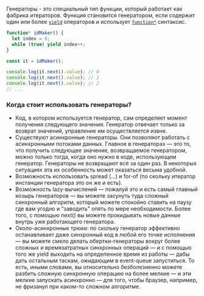 Генераторы - это специальный тип функции, который работает как фабрика итераторов. Функция становится генератором, если содержит один или более [`yield`](https://developer.mozilla.org/ru/docs/Web/JavaScript/Reference/Operators/yield) операторов и использует [`function*`](https://developer.mozilla.org/ru/docs/Web/JavaScript/Reference/Statements/function*) синтаксис.
```js
function* idMaker() {
  let index = 0;
  while (true) yield index++;
}

const it = idMaker();

console.log(it.next().value); // 0
console.log(it.next().value); // 1
console.log(it.next().value); // 2
// ...
```

### Когда стоит использовать генераторы?
- Код, в котором используется генератор, сам определяет момент получения следующего значения. Генератор отвечает только за возврат значений, управление им осуществляется извне.
- Существуют асинхронные генераторы. Они позволяют работать с асинхронными потоками данных. 
Главное в генераторах — это то, что получить следующее значение, возвращаемое генератором, можно только тогда, когда оно нужно в коде, использующем генератор. Генераторы не возвращают всё за один раз. В некоторых ситуациях эта их особенность может оказаться весьма удобной.
- Возможность использовать spread (...) и for-of (по скольку итератор инстанции генератора это он же и есть).  
- Возможность lazy-вычислений — пожалуй это и есть самый главный козырь генераторов — вы можете засунуть туда сложный синхронный алгоритм, который можете спокойно ставить на паузу где вам угодно и "заводить" опять по мере необходимости. Более того, с помощью next() вы можете прокидывать новые данные внутрь уже работающего генератора.  
- Около-асинхронные трюки: по скольку генератор эффективно останавливает даже синхронный код в любой его точке исполнения — вы можете смело делать обертки-генераторы вокруг более сложных и времязатратных синхронных операций — и с помощью того же yield выходить на определенное время из работы — дабы дать остальным таскам, ожидающим в event-queue запуститься. То есть, иными словами, вы относительно безболезненно можете разбить сложную синхронную операцию на более мелкие — и эти мелкие запускать асинхронно — для того, чтобы браузер, например, не фризанул при каком-то сложном алгоритме.
